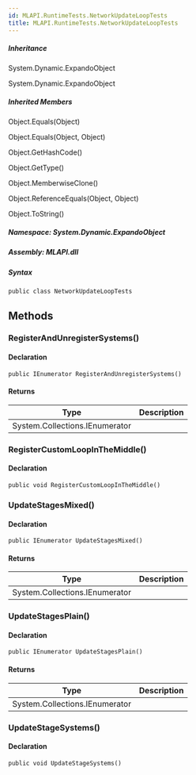 ```yaml
---  
id: MLAPI.RuntimeTests.NetworkUpdateLoopTests  
title: MLAPI.RuntimeTests.NetworkUpdateLoopTests
---
```


<div class="markdown level0 summary">

</div>

<div class="markdown level0 conceptual">

</div>

<div class="inheritance">

##### Inheritance

<div class="level0">

System.Dynamic.ExpandoObject

</div>

<div class="level1">

System.Dynamic.ExpandoObject

</div>

</div>

<div class="inheritedMembers">

##### Inherited Members

<div>

Object.Equals(Object)

</div>

<div>

Object.Equals(Object, Object)

</div>

<div>

Object.GetHashCode()

</div>

<div>

Object.GetType()

</div>

<div>

Object.MemberwiseClone()

</div>

<div>

Object.ReferenceEquals(Object, Object)

</div>

<div>

Object.ToString()

</div>

</div>

##### **Namespace**: System.Dynamic.ExpandoObject

##### **Assembly**: MLAPI.dll

##### Syntax

    public class NetworkUpdateLoopTests

## Methods 

### RegisterAndUnregisterSystems()

<div class="markdown level1 summary">

</div>

<div class="markdown level1 conceptual">

</div>

#### Declaration

    public IEnumerator RegisterAndUnregisterSystems()

#### Returns

| Type                           | Description |
|--------------------------------|-------------|
| System.Collections.IEnumerator |             |

### RegisterCustomLoopInTheMiddle()

<div class="markdown level1 summary">

</div>

<div class="markdown level1 conceptual">

</div>

#### Declaration

    public void RegisterCustomLoopInTheMiddle()

### UpdateStagesMixed()

<div class="markdown level1 summary">

</div>

<div class="markdown level1 conceptual">

</div>

#### Declaration

    public IEnumerator UpdateStagesMixed()

#### Returns

| Type                           | Description |
|--------------------------------|-------------|
| System.Collections.IEnumerator |             |

### UpdateStagesPlain()

<div class="markdown level1 summary">

</div>

<div class="markdown level1 conceptual">

</div>

#### Declaration

    public IEnumerator UpdateStagesPlain()

#### Returns

| Type                           | Description |
|--------------------------------|-------------|
| System.Collections.IEnumerator |             |

### UpdateStageSystems()

<div class="markdown level1 summary">

</div>

<div class="markdown level1 conceptual">

</div>

#### Declaration

    public void UpdateStageSystems()
